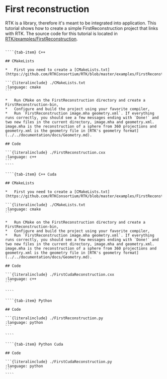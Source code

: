 # First reconstruction

RTK is a library, therefore it's meant to be integrated into application. This tutorial shows how to create a simple FirstReconstruction project that links with RTK. The source code for this tutorial is located in [RTK/examples/FirstReconstruction](https://github.com/RTKConsortium/RTK/blob/master/examples/FirstReconstruction).


`````{tab-set}

````{tab-item} C++

## CMakeLists

*   First you need to create a [CMakeLists.txt](https://github.com/RTKConsortium/RTK/blob/master/examples/FirstReconstruction/CMakeLists.txt)

```{literalinclude} ./CMakeLists.txt
:language: cmake
```

*   Run CMake on the FirstReconstruction directory and create a FirstReconstruction-bin,
*   Configure and build the project using your favorite compiler,
*   Run `FirstReconstruction image.mha geometry.xml`. If everything runs correctly, you should see a few messages ending with `Done!` and two new files in the current directory, image.mha and geometry.xml. image.mha is the reconstruction of a sphere from 360 projections and geometry.xml is the geometry file in [RTK's geometry format](../../documentation/docs/Geometry.md).

## Code

```{literalinclude} ./FirstReconstruction.cxx
:language: c++
```
````

````{tab-item} C++ Cuda

## CMakeLists

*   First you need to create a [CMakeLists.txt](https://github.com/RTKConsortium/RTK/blob/master/examples/FirstReconstruction/CMakeLists.txt)

```{literalinclude} ./CMakeLists.txt
:language: cmake
```

*   Run CMake on the FirstReconstruction directory and create a FirstReconstruction-bin,
*   Configure and build the project using your favorite compiler,
*   Run `FirstReconstruction image.mha geometry.xml`. If everything runs correctly, you should see a few messages ending with `Done!` and two new files in the current directory, image.mha and geometry.xml. image.mha is the reconstruction of a sphere from 360 projections and geometry.xml is the geometry file in [RTK's geometry format](../../documentation/docs/Geometry.md).

## Code

```{literalinclude} ./FirstCudaReconstruction.cxx
:language: c++
```

````

````{tab-item} Python

## Code

```{literalinclude} ./FirstReconstruction.py
:language: python
```

````

````{tab-item} Python Cuda

## Code

```{literalinclude} ./FirstCudaReconstruction.py
:language: python
```
````
`````
